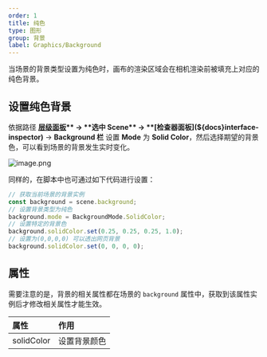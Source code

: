 ```yaml
---
order: 1
title: 纯色
type: 图形
group: 背景
label: Graphics/Background
---
```


当场景的背景类型设置为纯色时，画布的渲染区域会在相机渲染前被填充上对应的纯色背景。

## 设置纯色背景

依据路径 **[层级面板](${docs}interface-hierarchy)** -> **选中 Scene** -> **[检查器面板](${docs}interface-inspector)** -> **Background 栏** 设置 **Mode** 为 **Solid Color**，然后选择期望的背景色，可以看到场景的背景发生实时变化。

![image.png](https://mdn.alipayobjects.com/huamei_yo47yq/afts/img/A*RDQ-T5h7YdEAAAAAAAAAAAAADhuCAQ/original)

同样的，在脚本中也可通过如下代码进行设置：

```typescript
// 获取当前场景的背景实例
const background = scene.background;
// 设置背景类型为纯色
background.mode = BackgroundMode.SolidColor;
// 设置特定的背景色
background.solidColor.set(0.25, 0.25, 0.25, 1.0);
// 设置为(0,0,0,0) 可以透出网页背景
background.solidColor.set(0, 0, 0, 0);
```

## 属性

需要注意的是，背景的相关属性都在场景的 `background` 属性中，获取到该属性实例后才修改相关属性才能生效。

| 属性       | 作用         |
| :--------- | :----------- |
| solidColor | 设置背景颜色 |
